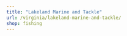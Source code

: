 ```yaml
---
title: "Lakeland Marine and Tackle"
url: /virginia/lakeland-marine-and-tackle/
shop: fishing
---
```

